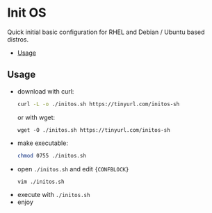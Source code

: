 # Init OS

Quick initial basic configuration for RHEL and Debian / Ubuntu based distros.

* [Usage](#usage)

## Usage

* download with curl:
  ```sh
  curl -L -o ./initos.sh https://tinyurl.com/initos-sh
  ```
  or with wget:
  ```
  wget -O ./initos.sh https://tinyurl.com/initos-sh
  ```
* make executable:
  ```sh
  chmod 0755 ./initos.sh
  ```
* open `./initos.sh` and edit `{CONFBLOCK}`
  ```sh
  vim ./initos.sh
  ```
* execute with `./initos.sh`
* enjoy
